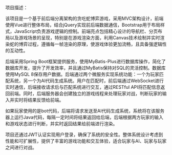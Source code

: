 项目描述：

该项目是一个基于前后端分离架构的贪吃蛇博弈游戏，采用MVC架构设计，前端使用Vue进行整体布局，结合jQuery实现前后端数据通信，Bootstrap用于布局样式，JavaScript负责游戏逻辑的控制。前端亮点包括精心设计的导航栏、分页布局以及游戏场景的呈现，特别是在游戏渲染方面，利用Canvas技术绘制并实时渲染蛇的博弈过程，遵循每一帧渲染的原理，使游戏体验更加流畅，且具备强逻辑性的互动性。

后端采用Spring Boot框架提供服务，使用MyBatis-Plus进行数据库操作，简化了数据库开发，提升了开发效率，并且通过MyBatis保持对SQL的灵活控制。数据库使用MySQL 8保存用户数据。后端通过两个微服务实现系统功能：一个为玩家匹配系统，另一个为AI代码生成系统。用户在匹配时，前后端通过WebSocket进行实时通信，后端接收请求后与匹配系统进行交互，通过RESTful API将匹配信息返回前端。同时，后端服务器会创建独立的游戏线程来处理玩家对战，判断玩家的输入并实时将结果反馈给前端。

如果玩家使用的是bot代码，后端将请求发送至AI代码生成系统，系统将在该服务器上运行Java代码，每隔一定时间将结果返回给后端，后端根据两方玩家的输入和游戏状态进行判断，并实时返回结果给前端进行渲染。

项目还通过JWT认证实现用户登录，确保了系统的安全性。整体系统设计考虑到性能和可扩展性，提供了丰富的游戏功能和交互体验，适合玩家与AI、玩家与玩家之间进行对战。
